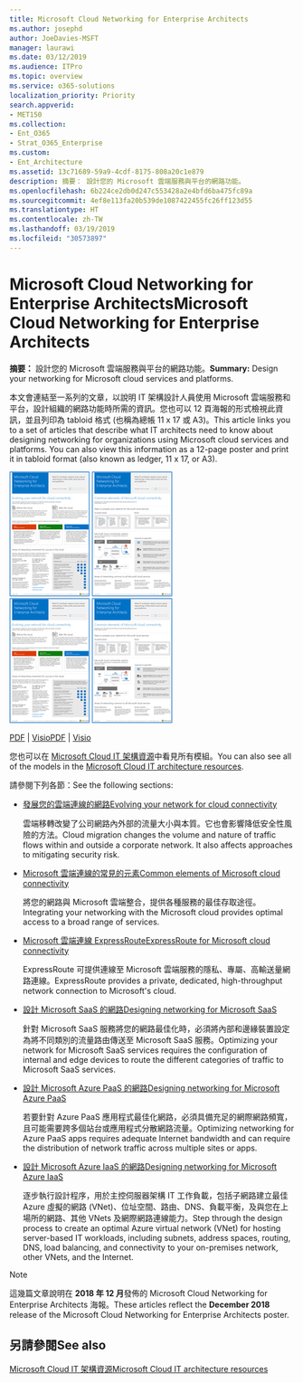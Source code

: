 ```yaml
---
title: Microsoft Cloud Networking for Enterprise Architects
ms.author: josephd
author: JoeDavies-MSFT
manager: laurawi
ms.date: 03/12/2019
ms.audience: ITPro
ms.topic: overview
ms.service: o365-solutions
localization_priority: Priority
search.appverid:
- MET150
ms.collection:
- Ent_O365
- Strat_O365_Enterprise
ms.custom:
- Ent_Architecture
ms.assetid: 13c71689-59a9-4cdf-8175-808a20c1e879
description: 摘要： 設計您的 Microsoft 雲端服務與平台的網路功能。
ms.openlocfilehash: 6b224ce2db0d247c553428a2e4bfd6ba475fc89a
ms.sourcegitcommit: 4ef8e113fa20b539de1087422455fc26ff123d55
ms.translationtype: HT
ms.contentlocale: zh-TW
ms.lasthandoff: 03/19/2019
ms.locfileid: "30573897"
---
```

# <a name="microsoft-cloud-networking-for-enterprise-architects"></a><span data-ttu-id="f2da0-103">Microsoft Cloud Networking for Enterprise Architects</span><span class="sxs-lookup"><span data-stu-id="f2da0-103">Microsoft Cloud Networking for Enterprise Architects</span></span>

 <span data-ttu-id="f2da0-104">**摘要：** 設計您的 Microsoft 雲端服務與平台的網路功能。</span><span class="sxs-lookup"><span data-stu-id="f2da0-104">**Summary:** Design your networking for Microsoft cloud services and platforms.</span></span>
  
<span data-ttu-id="f2da0-p101">本文會連結至一系列的文章，以說明 IT 架構設計人員使用 Microsoft 雲端服務和平台，設計組織的網路功能時所需的資訊。您也可以 12 頁海報的形式檢視此資訊，並且列印為 tabloid 格式 (也稱為總帳 11 x 17 或 A3)。</span><span class="sxs-lookup"><span data-stu-id="f2da0-p101">This article links you to a set of articles that describe what IT architects need to know about designing networking for organizations using Microsoft cloud services and platforms. You can also view this information as a 12-page poster and print it in tabloid format (also known as ledger, 11 x 17, or A3).</span></span>
  
<span data-ttu-id="f2da0-107">[![Microsoft 雲端網路模型的縮圖影像](media/95e8ab6a-b4d0-4836-acc1-b0b77ebf46e6.png)  
](https://go.microsoft.com/fwlink/p/?linkid=842073)</span><span class="sxs-lookup"><span data-stu-id="f2da0-107">[![Thumb image for Microsoft cloud networking model](media/95e8ab6a-b4d0-4836-acc1-b0b77ebf46e6.png)  
](https://go.microsoft.com/fwlink/p/?linkid=842073)</span></span>
  
<span data-ttu-id="f2da0-108">[PDF](https://go.microsoft.com/fwlink/p/?linkid=842073) | [Visio](https://go.microsoft.com/fwlink/p/?linkid=842074)</span><span class="sxs-lookup"><span data-stu-id="f2da0-108">[PDF](https://go.microsoft.com/fwlink/p/?linkid=842073) | [Visio](https://go.microsoft.com/fwlink/p/?linkid=842074)</span></span>
  
<span data-ttu-id="f2da0-109">您也可以在 [Microsoft Cloud IT 架構資源](microsoft-cloud-it-architecture-resources.md)中看見所有模組。</span><span class="sxs-lookup"><span data-stu-id="f2da0-109">You can also see all of the models in the [Microsoft Cloud IT architecture resources](microsoft-cloud-it-architecture-resources.md).</span></span>
  
<span data-ttu-id="f2da0-110">請參閱下列各節：</span><span class="sxs-lookup"><span data-stu-id="f2da0-110">See the following sections:</span></span>
  
- [<span data-ttu-id="f2da0-111">發展您的雲端連線的網路</span><span class="sxs-lookup"><span data-stu-id="f2da0-111">Evolving your network for cloud connectivity</span></span>](evolving-your-network-for-cloud-connectivity.md)
    
    <span data-ttu-id="f2da0-p102">雲端移轉改變了公司網路內外部的流量大小與本質。它也會影響降低安全性風險的方法。</span><span class="sxs-lookup"><span data-stu-id="f2da0-p102">Cloud migration changes the volume and nature of traffic flows within and outside a corporate network. It also affects approaches to mitigating security risk.</span></span>
    
- [<span data-ttu-id="f2da0-114">Microsoft 雲端連線的常見的元素</span><span class="sxs-lookup"><span data-stu-id="f2da0-114">Common elements of Microsoft cloud connectivity</span></span>](common-elements-of-microsoft-cloud-connectivity.md)
    
    <span data-ttu-id="f2da0-115">將您的網路與 Microsoft 雲端整合，提供各種服務的最佳存取途徑。</span><span class="sxs-lookup"><span data-stu-id="f2da0-115">Integrating your networking with the Microsoft cloud provides optimal access to a broad range of services.</span></span>
    
- [<span data-ttu-id="f2da0-116">Microsoft 雲端連線 ExpressRoute</span><span class="sxs-lookup"><span data-stu-id="f2da0-116">ExpressRoute for Microsoft cloud connectivity</span></span>](expressroute-for-microsoft-cloud-connectivity.md)
    
    <span data-ttu-id="f2da0-117">ExpressRoute 可提供連線至 Microsoft 雲端服務的隱私、專屬、高輸送量網路連線。</span><span class="sxs-lookup"><span data-stu-id="f2da0-117">ExpressRoute provides a private, dedicated, high-throughput network connection to Microsoft's cloud.</span></span>
    
- [<span data-ttu-id="f2da0-118">設計 Microsoft SaaS 的網路</span><span class="sxs-lookup"><span data-stu-id="f2da0-118">Designing networking for Microsoft SaaS</span></span>](designing-networking-for-microsoft-saas.md)
    
    <span data-ttu-id="f2da0-119">針對 Microsoft SaaS 服務將您的網路最佳化時，必須將內部和邊緣裝置設定為將不同類別的流量路由傳送至 Microsoft SaaS 服務。</span><span class="sxs-lookup"><span data-stu-id="f2da0-119">Optimizing your network for Microsoft SaaS services requires the configuration of internal and edge devices to route the different categories of traffic to Microsoft SaaS services.</span></span>
    
- [<span data-ttu-id="f2da0-120">設計 Microsoft Azure PaaS 的網路</span><span class="sxs-lookup"><span data-stu-id="f2da0-120">Designing networking for Microsoft Azure PaaS</span></span>](designing-networking-for-microsoft-azure-paas.md)
    
    <span data-ttu-id="f2da0-121">若要針對 Azure PaaS 應用程式最佳化網路，必須具備充足的網際網路頻寬，且可能需要跨多個站台或應用程式分散網路流量。</span><span class="sxs-lookup"><span data-stu-id="f2da0-121">Optimizing networking for Azure PaaS apps requires adequate Internet bandwidth and can require the distribution of network traffic across multiple sites or apps.</span></span>
    
- [<span data-ttu-id="f2da0-122">設計 Microsoft Azure IaaS 的網路</span><span class="sxs-lookup"><span data-stu-id="f2da0-122">Designing networking for Microsoft Azure IaaS</span></span>](designing-networking-for-microsoft-azure-iaas.md)
    
    <span data-ttu-id="f2da0-123">逐步執行設計程序，用於主控伺服器架構 IT 工作負載，包括子網路建立最佳 Azure 虛擬的網路 (VNet)、位址空間、路由、DNS、負載平衡，及與您在上場所的網路、其他 VNets 及網際網路連線能力。</span><span class="sxs-lookup"><span data-stu-id="f2da0-123">Step through the design process to create an optimal Azure virtual network (VNet) for hosting server-based IT workloads, including subnets, address spaces, routing, DNS, load balancing, and connectivity to your on-premises network, other VNets, and the Internet.</span></span>
    
> [!NOTE]
> <span data-ttu-id="f2da0-124">這幾篇文章說明在 **2018 年 12 月**發佈的 Microsoft Cloud Networking for Enterprise Architects 海報。</span><span class="sxs-lookup"><span data-stu-id="f2da0-124">These articles reflect the **December 2018** release of the Microsoft Cloud Networking for Enterprise Architects poster.</span></span>
  
## <a name="see-also"></a><span data-ttu-id="f2da0-125">另請參閱</span><span class="sxs-lookup"><span data-stu-id="f2da0-125">See also</span></span>

[<span data-ttu-id="f2da0-126">Microsoft Cloud IT 架構資源</span><span class="sxs-lookup"><span data-stu-id="f2da0-126">Microsoft Cloud IT architecture resources</span></span>](microsoft-cloud-it-architecture-resources.md)

